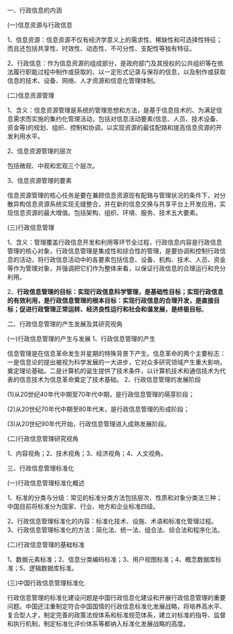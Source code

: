 一、行政信息的内涵

(一)信息资源与行政信息

1、信息资源：信息资源不仅有经济学意义上的需求性、稀缺性和可选择性特征；而且还包括共享性、时效性、动态性、不可分性、支配性等独有特征。

2、行政信息：作为信息资源的组成部分，是政府部门及其授权的公共组织等在依法履行职能过程中制作或获取的、以一定形式记录与保存的信息，以及制作或获取信息的技术、设备、网络、人才资源和信息化管理体制。

(二)信息资源管理

1、含义：信息资源管理是系统的管理思想和方法，是基于信息技术的、为满足信息需求而实施的集约化管理活动，包括对信息活动要素(信息、人员、技术设备、资金等)的规划、组织、控制和协调，以实现资源的最佳配臵和提高信息资源的开发利用水平。

2、信息资源管理的层次

包括微观、中观和宏观三个层次。

3、信息资源管理的要素

信息资源管理的核心任务是要在兼顾信息资源现有配臵与管理状况的条件下，对分散异构信息资源系统实现无缝整合，并在新的信息交换与共享平台上开发应用，实现信息资源的最大增值。包括架构、组织、环境、服务、技术五大要素。

(三)行政信息管理

1、含义：管理覆盖行政信息开发和利用等环节全过程，行政信息内容是行政信息管理的核心对象，行政信息管理是集成性和综合性的管理，是要协调和控制行政信息的活动，将行政信息活动中的各要素包括信息、设备、机构、技术、人员、资金等作为管理对象，并强调把它们作为整体来看，以保证行政信息的合理运行和充分利用。

2、**行政信息管理的目标：实现行政信息科学管理，是基础性目标；实现行政信息的有效利用，是行政信息管理的根本目标：实现行政信息的合理开发，是直接目标；促进行政管理正常运转、经济良性运行和社会和谐发展，是终极目标**。

二、行政信息管理的产生发展及其研究视角

(一)行政信息管理的产生与发展 1、行政信息管理的产生

信息管理是在信息革命发生并星期的特殊背景下产生。信息革命的两个主要标志：一是信息论的提出被视为科学发展的一大进步，它对众多研究领域产生重大影响，奠定理论基础。二是计算机的诞生提供了技术条件，以计算机技术和通信技术为代表的信息技术为信息革命奠定了技术基础。 2、行政信息管理的发展阶段

(1)从20世纪40年代中期至70年代中期，是行政信息管理的萌芽阶段；

(2)从20世纪70年代中期至80年代末，是行政信息管理的形成阶段；

(3)从20世纪90年代开始，行政信息管理进入成熟发展阶段。

(二)行政信息管理研究视角

1、内容视角；2、技术视角；3、经济视角；4、人文视角。

三、行政信息管理标准化

(一)行政信息管理标准化概述

1、标准的分类与分级：常见的标准分类方法包括层次、性质和对象分类法三种；中国目前将标准分为国家、行业、地方和企业标准四级。

2、行政信息管理标准化的内容：标准化技术、设施、术语和标准化管理过程。 3、行政信息管理标准化的方法：简化法、统一法、组合法、综合法和程序化法。

(二)行政信息管理的基础标准

1、数据元素标准；2、信息分类编码标准；3、用户视图标准；4、概念数据库标准；5、逻辑数据库标准。

(三)中国行政信息管理标准化

行政信息管理的标准化建设问题是中国行政信息化建设和开展行政信息管理的重要问题。中国还注重制定符合中国国情的行政信息标准化发展战略，将培养高水平、复合型人才，制定完善的政策法规体系和标准规范体系，建立对标准的指导、监督和执行机制，制定标准化评价体系等都纳入标准化发展战略的高度。